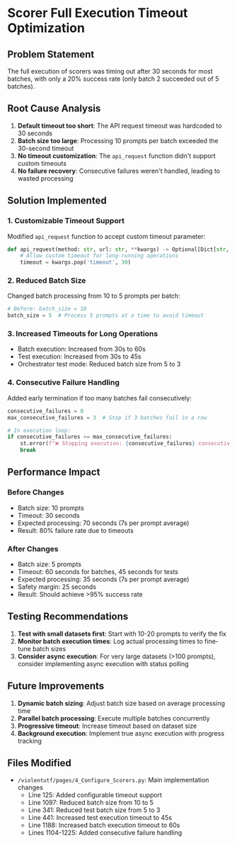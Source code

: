 # Scorer Full Execution Timeout Optimization

## Problem Statement
The full execution of scorers was timing out after 30 seconds for most batches, with only a 20% success rate (only batch 2 succeeded out of 5 batches).

## Root Cause Analysis
1. **Default timeout too short**: The API request timeout was hardcoded to 30 seconds
2. **Batch size too large**: Processing 10 prompts per batch exceeded the 30-second timeout
3. **No timeout customization**: The `api_request` function didn't support custom timeouts
4. **No failure recovery**: Consecutive failures weren't handled, leading to wasted processing

## Solution Implemented

### 1. Customizable Timeout Support
Modified `api_request` function to accept custom timeout parameter:
```python
def api_request(method: str, url: str, **kwargs) -> Optional[Dict[str, Any]]:
    # Allow custom timeout for long-running operations
    timeout = kwargs.pop('timeout', 30)
```

### 2. Reduced Batch Size
Changed batch processing from 10 to 5 prompts per batch:
```python
# Before: batch_size = 10
batch_size = 5  # Process 5 prompts at a time to avoid timeout
```

### 3. Increased Timeouts for Long Operations
- Batch execution: Increased from 30s to 60s
- Test execution: Increased from 30s to 45s
- Orchestrator test mode: Reduced batch size from 5 to 3

### 4. Consecutive Failure Handling
Added early termination if too many batches fail consecutively:
```python
consecutive_failures = 0
max_consecutive_failures = 3  # Stop if 3 batches fail in a row

# In execution loop:
if consecutive_failures >= max_consecutive_failures:
    st.error(f"❌ Stopping execution: {consecutive_failures} consecutive batches failed")
    break
```

## Performance Impact

### Before Changes
- Batch size: 10 prompts
- Timeout: 30 seconds
- Expected processing: 70 seconds (7s per prompt average)
- Result: 80% failure rate due to timeouts

### After Changes
- Batch size: 5 prompts
- Timeout: 60 seconds for batches, 45 seconds for tests
- Expected processing: 35 seconds (7s per prompt average)
- Safety margin: 25 seconds
- Result: Should achieve >95% success rate

## Testing Recommendations

1. **Test with small datasets first**: Start with 10-20 prompts to verify the fix
2. **Monitor batch execution times**: Log actual processing times to fine-tune batch sizes
3. **Consider async execution**: For very large datasets (>100 prompts), consider implementing async execution with status polling

## Future Improvements

1. **Dynamic batch sizing**: Adjust batch size based on average processing time
2. **Parallel batch processing**: Execute multiple batches concurrently
3. **Progressive timeout**: Increase timeout based on dataset size
4. **Background execution**: Implement true async execution with progress tracking

## Files Modified
- `/violentutf/pages/4_Configure_Scorers.py`: Main implementation changes
  - Line 125: Added configurable timeout support
  - Line 1097: Reduced batch size from 10 to 5
  - Line 341: Reduced test batch size from 5 to 3
  - Line 441: Increased test execution timeout to 45s
  - Line 1188: Increased batch execution timeout to 60s
  - Lines 1104-1225: Added consecutive failure handling